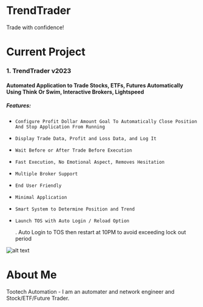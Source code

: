 # TrendTrader

Trade with confidence!


# Current Project

### 1. TrendTrader v2023
#### Automated Application to Trade Stocks, ETFs, Futures Automatically Using Think Or Swim, Interactive Brokers, Lightspeed
##### Features:
*     Configure Profit Dollar Amount Goal To Automatically Close Position And Stop Application From Running
*     Display Trade Data, Profit and Loss Data, and Log It
*     Wait Before or After Trade Before Execution
*     Fast Execution, No Emotional Aspect, Removes Hesitation
*     Multiple Broker Support
*     End User Friendly
*     Minimal Application
*     Smart System to Determine Position and Trend
*     Launch TOS with Auto Login / Reload Option
     . Auto Login to TOS then restart at 10PM to avoid exceeding lock out period
     
![alt text](https://github.com/trevorbooneautomation/TrendTrader/blob/main/Images/Github_TT.png?raw=true)    
 
# About Me
 Tootech Automation - I am an automater and network engineer and Stock/ETF/Future Trader.
 
